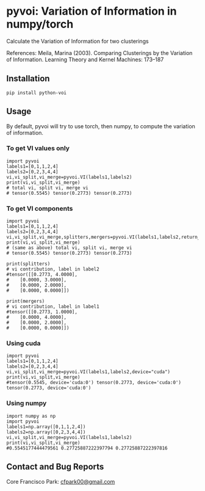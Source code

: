 # pyvoi: Variation of Information in numpy/torch

Calculate the Variation of Information for two clusterings

References:
Meila, Marina (2003). Comparing Clusterings by the Variation of Information. Learning Theory and Kernel Machines: 173–187

## Installation

    pip install python-voi

## Usage

By default, pyvoi will try to use torch, then numpy, to compute the variation of information.

### To get VI values only
    import pyvoi
    labels1=[0,1,1,2,4]
    labels2=[0,2,3,4,4]
    vi,vi_split,vi_merge=pyvoi.VI(labels1,labels2)
    print(vi,vi_split,vi_merge)
    # total vi, split vi, merge vi
    # tensor(0.5545) tensor(0.2773) tensor(0.2773)
### To get VI components
    import pyvoi
    labels1=[0,1,1,2,4]
    labels2=[0,2,3,4,4]
    vi,vi_split,vi_merge,splitters,mergers=pyvoi.VI(labels1,labels2,return_split_merge=True)
    print(vi,vi_split,vi_merge)
    # (same as above) total vi, split vi, merge vi
    # tensor(0.5545) tensor(0.2773) tensor(0.2773)
    
    print(splitters)
    # vi contribution, label in label2
    #tensor([[0.2773, 4.0000],
    #    [0.0000, 3.0000],
    #    [0.0000, 2.0000],
    #    [0.0000, 0.0000]])
    
    print(mergers)
    # vi contribution, label in label1
    #tensor([[0.2773, 1.0000],
    #    [0.0000, 4.0000],
    #    [0.0000, 2.0000],
    #    [0.0000, 0.0000]])

### Using cuda

    import pyvoi
    labels1=[0,1,1,2,4]
    labels2=[0,2,3,4,4]
    vi,vi_split,vi_merge=pyvoi.VI(labels1,labels2,device="cuda")
    print(vi,vi_split,vi_merge)
    #tensor(0.5545, device='cuda:0') tensor(0.2773, device='cuda:0') tensor(0.2773, device='cuda:0')

### Using numpy

    import numpy as np
    import pyvoi
    labels1=np.array([0,1,1,2,4])
    labels2=np.array([0,2,3,4,4])
    vi,vi_split,vi_merge=pyvoi.VI(labels1,labels2)
    print(vi,vi_split,vi_merge)
    #0.5545177444479561 0.27725887222397794 0.27725887222397816
    
## Contact and Bug Reports
Core Francisco Park: cfpark00@gmail.com
